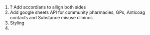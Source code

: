 1) ? Add accordians to allign both sides
2) Add google sheets API for community pharmacies, GPs, Anticoag contacts and Substance misuse clinincs
3) Styling
4) 